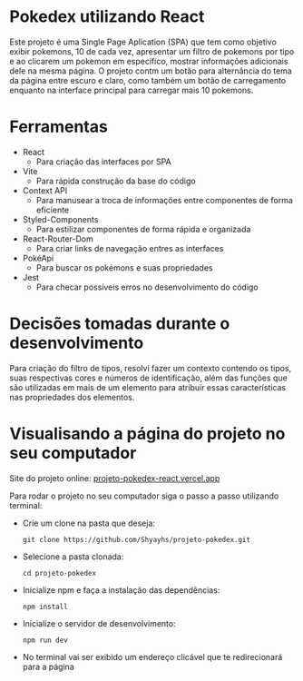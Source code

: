 # Pokedex utilizando React

Este projeto é uma Single Page Aplication (SPA) que tem como objetivo exibir pokemons, 10 de cada vez, apresentar um filtro de pokemons por tipo e ao clicarem um pokemon em específico, mostrar informações adicionais dele na mesma página. O projeto contm um botão para alternância do tema da página entre escuro e claro, como também um botão de carregamento enquanto na interface principal para carregar mais 10 pokemons.

# Ferramentas
- React
    - Para criação das interfaces por SPA
- Vite
    - Para rápida construção da base do código
- Context API
    - Para manusear a troca de informações entre componentes de forma eficiente
- Styled-Components
    - Para estilizar componentes de forma rápida e organizada
- React-Router-Dom
    - Para criar links de navegação entres as interfaces
- PokéApi
    - Para buscar os pokémons e suas propriedades
- Jest
    - Para checar possíveis erros no desenvolvimento do código

# Decisões tomadas durante o desenvolvimento

Para criação do filtro de tipos, resolvi fazer um contexto contendo os tipos, suas respectivas cores e números de identificação, além das funções que são utilizadas em mais de um elemento para atribuir essas características nas propriedades dos elementos.

# Visualisando a página do projeto no seu computador
Site do projeto online: [projeto-pokedex-react.vercel.app](projeto-pokedex-react.vercel.app)

Para rodar o projeto no seu computador siga o passo a passo utilizando terminal: 

- Crie um clone na pasta que deseja:
  ```
  git clone https://github.com/Shyayhs/projeto-pokedex.git
  ```
- Selecione a pasta clonada:
  ```
  cd projeto-pokedex
  ```
- Inicialize npm e faça a instalação das dependências:
  ```
  npm install
  ```
- Inicialize o servidor de desenvolvimento:
  ```
  npm run dev
  ```
- No terminal vai ser exibido um endereço clicável que te redirecionará para a página
